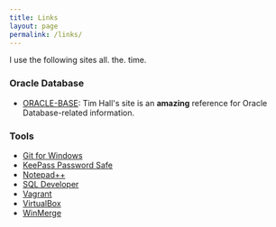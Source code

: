 ```yaml
---
title: Links
layout: page
permalink: /links/
---
```

I use the following sites all. the. time.

### Oracle Database
- [ORACLE-BASE](https://oracle-base.com/): Tim Hall's site is an **amazing** reference for Oracle Database-related information.

### Tools
- [Git for Windows](https://gitforwindows.org/)
- [KeePass Password Safe](https://keepass.info/)
- [Notepad++](https://notepad-plus-plus.org/)
- [SQL Developer](https://www.oracle.com/database/technologies/appdev/sql-developer.html)
- [Vagrant](https://www.vagrantup.com/)
- [VirtualBox](https://www.virtualbox.org/)
- [WinMerge](http://winmerge.org/)
